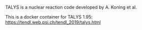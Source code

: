 TALYS is a nuclear reaction code developed by A. Koning et al. 

This is a docker container for TALYS 1.95: 
https://tendl.web.psi.ch/tendl_2019/talys.html
